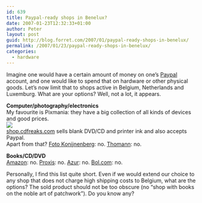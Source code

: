 ```yaml
---
id: 639
title: Paypal-ready shops in Benelux?
date: 2007-01-23T12:32:33+01:00
author: Peter
layout: post
guid: http://blog.forret.com/2007/01/paypal-ready-shops-in-benelux/
permalink: /2007/01/23/paypal-ready-shops-in-benelux/
categories:
  - hardware
---
```

Imagine one would have a certain amount of money on one&#8217;s [Paypal](http://www.paypal.com) account, and one would like to spend that on hardware or other physical goods. Let&#8217;s now limit that to shops active in Belgium, Netherlands and Luxemburg. What are your options? Well, not a lot, it appears.

**Computer/photography/electronics**  
My favourite is Pixmania: they have a big collection of all kinds of devices and good prices.  
<a href="http://clk.tradedoubler.com/click?p=17512&#038;a=1066370&#038;g=160201" target="_blank"><img src="http://impbe.tradedoubler.com/imp?type(img)g(160201)a(1066370)" border=0/></a>  
[shop.cdfreaks.com](http://shop.cdfreaks.com/index/2/1) sells blank DVD/CD and printer ink and also accepts Paypal.  
Apart from that? [Foto Konijnenberg](http://www.fotokonijnenberg.nl): no. [Thomann](http://www.thomann.de): no.

**Books/CD/DVD**  
[Amazon](http://www.amazon.com/gp/help/customer/display.html?nodeId=513058): no. [Proxis](http://www.proxis.be/help/EN/payment.htm): no. [Azur](http://www.azur.be/index.php?page=CONTENT&cname=tranporta#1): no. [Bol.com](http://www.nl.bol.com/is-bin/INTERSHOP.enfinity/eCS/Store/nl/-/EUR/BOL_ViewStatic-Start;sid=XoCHp-0Tf32H5aimtOG5kA3LS33wCEchfLk=?Section=none&Template=help%2fBOL_help_overview&subcat=89BC1B950A0A030A005F5681B661168D#8F2A89590A0A030A00CEB042963CB7EE): no.

Personally, I find this list quite short. Even if we would extend our choice to any shop that does not charge high shipping costs to Belgium, what are the options? The sold product should not be too obscure (no &#8220;shop with books on the noble art of patchwork&#8221;). Do you know any?